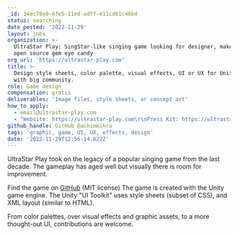 ```yaml
---
_id: 34ec78e0-6fe5-11ed-adff-e11cd61c46bd
status: searching
date_posted: '2022-11-29'
layout: jobs
organization: >-
  UltraStar Play: SingStar-like singing game looking for designer, make this
  open source gem eye candy
org_url: 'https://ultrastar-play.com'
title: >-
  Design style sheets, color palette, visual effects, UI or UX for Unity game
  with big community.
role: Game design
compensation: gratis
deliverables: 'Image files, style sheets, or concept art'
how_to_apply:
  - email@ultrastar-play.com
  - "Website: https://ultrastar-play.com\r\nPress Kit: https://ultrastar-play.com/presskit.zip\r\nIndieDB: https://www.indiedb.com/games/ultrastar-play\r\nGitHub: https://github.com/UltraStar-Deluxe/Play\r\nDiscord: https://discord.gg/PAUJFKCGbb\r\nYouTube: https://www.youtube.com/@ultrastar_play\r\nDownload latest release: https://github.com/UltraStar-Deluxe/Play/releases/latest"
github_handle: GitHub @achimmihca
tags: 'graphic, game, UI, UX, effects, design'
date: '2022-11-29T12:56:14.622Z'
---
```

UltraStar Play took on the legacy of a popular singing game from the last decade. The gameplay has aged well but visually there is room for improvement.

Find the game on [GitHub](https://github.com/UltraStar-Deluxe/Play) (MIT license)
The game is created with the Unity game engine. The Unity "UI Toolkit" uses style sheets (subset of CSS), and XML layout (similar to HTML).

From color palettes, over visual effects and graphic assets, to a more thought-out UI, contributions are welcome.
